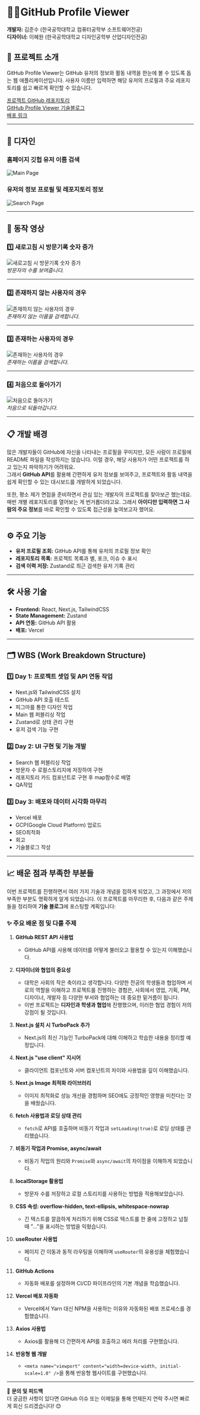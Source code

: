# 🧑‍💻GitHub Profile Viewer

**개발자:** 김준수 (한국공학대학교 컴퓨터공학부 소프트웨어전공)  
**디자이너:** 이혜원 (한국공학대학교 디자인공학부 산업디자인전공)

## 📝 프로젝트 소개

GitHub Profile Viewer는 GitHub 유저의 정보와 활동 내역을 한눈에 볼 수 있도록 돕는 웹 애플리케이션입니다. 사용자 이름만 입력하면 해당 유저의 프로필과 주요 레포지토리를 쉽고 빠르게 확인할 수 있습니다.

[프로젝트 GitHub 레포지토리](https://github.com/kimjusnu/github_profile_viewer)  
[GitHub Profile Viewer 기술블로그](https://dietisdie.tistory.com/category/%ED%94%84%EB%A1%9C%EC%A0%9D%ED%8A%B8/GitHub%20Profile%20Viewer)  
[배포 링크](https://github-profile-viewer-mu.vercel.app/)

---

## 🎨 디자인

### 홈페이지 깃헙 유저 이름 검색

![Main Page](./public/main.png)

### 유저의 정보 프로필 및 레포지토리 정보

![Search Page](./public/search.png)

---

## 🎥 동작 영상

### 1️⃣ 새로고침 시 방문기록 숫자 증가

![새로고침 시 방문기록 숫자 증가](https://github.com/user-attachments/assets/e5d9f43f-d2f8-4042-b317-5ea7e2d7d967)  
_방문자의 수를 보여줍니다._

---

### 2️⃣ 존재하지 않는 사용자의 경우

![존재하지 않는 사용자의 경우](https://github.com/user-attachments/assets/7e35e04d-efa4-4a2b-a3fd-10c8cd6a3545)  
_존재하지 않는 이름을 검색합니다._

---

### 3️⃣ 존재하는 사용자의 경우

![존재하는 사용자의 경우](https://github.com/user-attachments/assets/724d4a09-e3ef-4d3c-9431-429c0c3378d0)  
_존재하는 이름을 검색합니다._

---

### 4️⃣ 처음으로 돌아가기

![처음으로 돌아가기](https://github.com/user-attachments/assets/450e5d25-e545-4fc1-b9ab-1f7bfa1350c0)  
_처음으로 되돌아갑니다._

---

## 📋 개발 배경

많은 개발자들이 GitHub에 자신을 나타내는 프로필을 꾸미지만, 모든 사람이 프로필에 README 파일을 작성하지는 않습니다. 이럴 경우, 해당 사용자가 어떤 프로젝트를 하고 있는지 파악하기가 어려워요.  
그래서 **GitHub API**를 활용해 간편하게 유저 정보를 보여주고, 프로젝트와 활동 내역을 쉽게 확인할 수 있는 대시보드를 개발하게 되었습니다.

또한, 평소 제가 면접을 준비하면서 관심 있는 개발자의 프로젝트를 찾아보곤 했는데요. 매번 개별 레포지토리를 열어보는 게 번거롭더라고요. 그래서 **아이디만 입력하면 그 사람의 주요 정보**를 바로 확인할 수 있도록 접근성을 높여보고자 했어요.

---

## ⚙️ 주요 기능

- **유저 프로필 조회:** GitHub API를 통해 유저의 프로필 정보 확인
- **레포지토리 목록:** 프로젝트 목록과 별, 포크, 이슈 수 표시
- **검색 이력 저장:** Zustand로 최근 검색한 유저 기록 관리

---

## 🛠 사용 기술

- **Frontend:** React, Next.js, TailwindCSS
- **State Management:** Zustand
- **API 연동:** GitHub API 활용
- **배포:** Vercel

---

## 🗂 WBS (Work Breakdown Structure)

### 1️⃣ Day 1: 프로젝트 셋업 및 API 연동 작업

- Next.js와 TailwindCSS 설치
- GitHub API 호출 테스트
- 피그마를 통한 디자인 작업
- Main 웹 퍼블리싱 작업
- Zustand로 상태 관리 구현
- 유저 검색 기능 구현

### 2️⃣ Day 2: UI 구현 및 기능 개발

- Search 웹 퍼블리싱 작업
- 방문자 수 로컬스토리지에 저장하여 구현
- 레포지토리 카드 컴포넌트로 구현 후 map함수로 배열
- QA작업

### 3️⃣ Day 3: 배포와 데이터 시각화 마무리

- Vercel 배포
- GCP(Google Cloud Platform) 업로드
- SEO최적화
- 회고
- 기술블로그 작성

---

## 📈 배운 점과 부족한 부분들

이번 프로젝트를 진행하면서 여러 가지 기술과 개념을 접하게 되었고, 그 과정에서 저의 부족한 부분도 명확하게 알게 되었습니다. 이 프로젝트를 마무리한 후, 다음과 같은 주제들을 정리하여 **기술 블로그**에 포스팅할 계획입니다:

### ✨ 주요 배운 점 및 다룰 주제

1. **GitHub REST API 사용법**

   - GitHub API를 사용해 데이터를 어떻게 불러오고 활용할 수 있는지 이해했습니다.

2. **디자이너와 협업의 중요성**

   - 대학은 사회의 작은 축이라고 생각합니다. 다양한 전공의 학생들과 협업하며 서로의 역할을 이해하고 프로젝트를 진행하는 경험은, 사회에서 영업, 기획, PM, 디자이너, 개발자 등 다양한 부서와 협업하는 데 중요한 밑거름이 됩니다.
   - 이번 프로젝트는 **디자인과 학생과 협업**해 진행했으며, 이러한 협업 경험이 저의 강점이 될 것입니다.

3. **Next.js 설치 시 TurboPack 추가**

   - Next.js의 최신 기능인 TurboPack에 대해 이해하고 학습한 내용을 정리할 예정입니다.

4. **Next.js "use client" 지시어**

   - 클라이언트 컴포넌트와 서버 컴포넌트의 차이와 사용법을 깊이 이해했습니다.

5. **Next.js Image 최적화 라이브러리**

   - 이미지 최적화로 성능 개선을 경험하며 SEO에도 긍정적인 영향을 미친다는 것을 배웠습니다.

6. **fetch 사용법과 로딩 상태 관리**

   - `fetch`로 API를 호출하며 비동기 작업과 `setLoading(true)`로 로딩 상태를 관리했습니다.

7. **비동기 작업과 Promise, async/await**

   - 비동기 작업의 원리와 `Promise`와 `async/await`의 차이점을 이해하게 되었습니다.

8. **localStorage 활용법**

   - 방문자 수를 저장하고 로컬 스토리지를 사용하는 방법을 적용해보았습니다.

9. **CSS 속성: overflow-hidden, text-ellipsis, whitespace-nowrap**

   - 긴 텍스트를 깔끔하게 처리하기 위해 CSS로 텍스트를 한 줄에 고정하고 넘칠 때 "..."을 표시하는 방법을 익혔습니다.

10. **useRouter 사용법**

    - 페이지 간 이동과 동적 라우팅을 이해하며 `useRouter`의 유용성을 체험했습니다.

11. **GitHub Actions**

    - 자동화 배포를 설정하며 CI/CD 파이프라인의 기본 개념을 학습했습니다.

12. **Vercel 배포 자동화**

    - Vercel에서 Yarn 대신 NPM을 사용하는 이유와 자동화된 배포 프로세스를 경험했습니다.

13. **Axios 사용법**

    - Axios를 활용해 더 간편하게 API를 호출하고 에러 처리를 구현했습니다.

14. **반응형 웹 개발**
    - `<meta name="viewport" content="width=device-width, initial-scale=1.0" />`을 통해 반응형 웹사이트를 구현했습니다.

---

📧 **문의 및 피드백**  
더 궁금한 사항이 있다면 GitHub 이슈 또는 이메일을 통해 언제든지 연락 주시면 빠르게 회신 드리겠습니다! 😊
